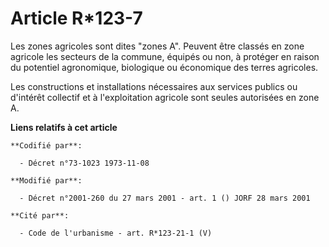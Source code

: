 # Article R*123-7

Les zones agricoles sont dites "zones A". Peuvent être classés en zone agricole les secteurs de la commune, équipés ou non, à
protéger en raison du potentiel agronomique, biologique ou économique des terres agricoles.

Les constructions et installations nécessaires aux services publics ou d'intérêt collectif et à l'exploitation agricole sont
seules autorisées en zone A.

**Liens relatifs à cet article**

	**Codifié par**:

	  - Décret n°73-1023 1973-11-08

	**Modifié par**:

	  - Décret n°2001-260 du 27 mars 2001 - art. 1 () JORF 28 mars 2001

	**Cité par**:

	  - Code de l'urbanisme - art. R*123-21-1 (V)
